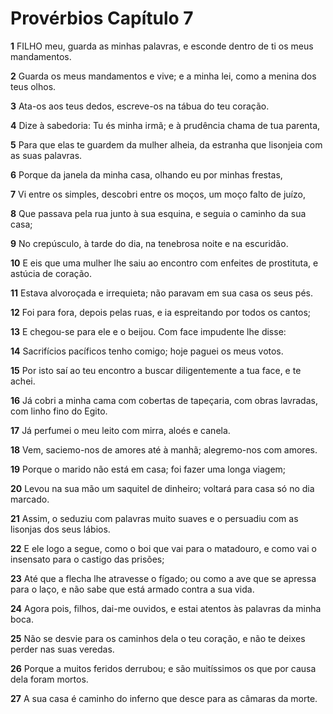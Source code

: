 # Provérbios Capítulo 7

**1** 	FILHO meu, guarda as minhas palavras, e esconde dentro de ti os meus mandamentos.

**2** 	Guarda os meus mandamentos e vive; e a minha lei, como a menina dos teus olhos.

**3** 	Ata-os aos teus dedos, escreve-os na tábua do teu coração.

**4** 	Dize à sabedoria: Tu és minha irmã; e à prudência chama de tua parenta,

**5** 	Para que elas te guardem da mulher alheia, da estranha que lisonjeia com as suas palavras.

**6** 	Porque da janela da minha casa, olhando eu por minhas frestas,

**7** 	Vi entre os simples, descobri entre os moços, um moço falto de juízo,

**8** 	Que passava pela rua junto à sua esquina, e seguia o caminho da sua casa;

**9** 	No crepúsculo, à tarde do dia, na tenebrosa noite e na escuridão.

**10** 	E eis que uma mulher lhe saiu ao encontro com enfeites de prostituta, e astúcia de coração.

**11** 	Estava alvoroçada e irrequieta; não paravam em sua casa os seus pés.

**12** 	Foi para fora, depois pelas ruas, e ia espreitando por todos os cantos;

**13** 	E chegou-se para ele e o beijou. Com face impudente lhe disse:

**14** 	Sacrifícios pacíficos tenho comigo; hoje paguei os meus votos.

**15** 	Por isto saí ao teu encontro a buscar diligentemente a tua face, e te achei.

**16** 	Já cobri a minha cama com cobertas de tapeçaria, com obras lavradas, com linho fino do Egito.

**17** 	Já perfumei o meu leito com mirra, aloés e canela.

**18** 	Vem, saciemo-nos de amores até à manhã; alegremo-nos com amores.

**19** 	Porque o marido não está em casa; foi fazer uma longa viagem;

**20** 	Levou na sua mão um saquitel de dinheiro; voltará para casa só no dia marcado.

**21** 	Assim, o seduziu com palavras muito suaves e o persuadiu com as lisonjas dos seus lábios.

**22** 	E ele logo a segue, como o boi que vai para o matadouro, e como vai o insensato para o castigo das prisões;

**23** 	Até que a flecha lhe atravesse o fígado; ou como a ave que se apressa para o laço, e não sabe que está armado contra a sua vida.

**24** 	Agora pois, filhos, dai-me ouvidos, e estai atentos às palavras da minha boca.

**25** 	Não se desvie para os caminhos dela o teu coração, e não te deixes perder nas suas veredas.

**26** 	Porque a muitos feridos derrubou; e são muitíssimos os que por causa dela foram mortos.

**27** 	A sua casa é caminho do inferno que desce para as câmaras da morte.

